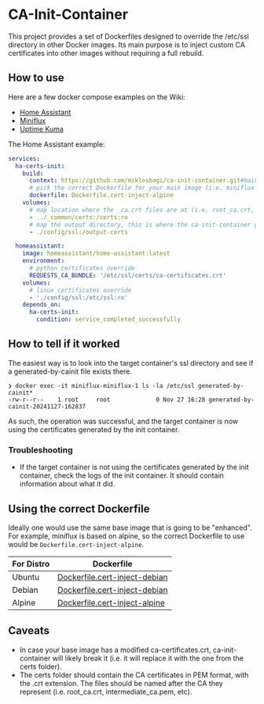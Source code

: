 # CA-Init-Container
This project provides a set of Dockerfiles designed to override the /etc/ssl directory in other Docker images.
Its main purpose is to inject custom CA certificates into other images without requiring a full rebuild.
 
## How to use
Here are a few docker compose examples on the Wiki:
- [Home Assistant](Example:-Home-Assistant)
- [Miniflux](Example:-Miniflux)
- [Uptime Kuma](Example:-Uptime-Kuma)

The Home Assistant example:
```yaml
services:
  ha-certs-init:
    build:
      context: https://github.com/miklosbagi/ca-init-container.git#main
      # pick the correct Dockerfile for your main image (i.e. miniflux runs in alpine, so we use the alpine Dockerfile)
      dockerfile: Dockerfile.cert-inject-alpine
    volumes:
      # map location where the _ca.crt files are at (i.e. root_ca.crt, intermediate_ca.pem, etc)
      - ../_common/certs:/certs:ro
      # map the output directory, this is where the ca-init-container generates all the ssl certs, and makes your target container simply suck it up as-is.
      - ./config/ssl:/output-certs

  homeassistant:
    image: homeassistant/home-assistant:latest
    environment:
      # python certificates override
      REQUESTS_CA_BUNDLE: '/etc/ssl/certs/ca-certificates.crt'
    volumes:
      # linux certificates override
      - './config/ssl:/etc/ssl:ro'
    depends_on:
      ha-certs-init:
        condition: service_completed_successfully
```

## How to tell if it worked
The easiest way is to look into the target container's ssl directory and see if a generated-by-cainit file exists there.
```
❯ docker exec -it miniflux-miniflux-1 ls -la /etc/ssl generated-by-cainit*
-rw-r--r--    1 root     root             0 Nov 27 16:28 generated-by-cainit-20241127-162837
```

As such, the operation was successful, and the target container is now using the certificates generated by the init container.

### Troubleshooting
- If the target container is not using the certificates generated by the init container, check the logs of the init container. It should contain information about what it did.

## Using the correct Dockerfile
Ideally one would use the same base image that is going to be "enhanced". For example, miniflux is based on alpine, so the correct Dockerfile to use would be `Dockerfile.cert-inject-alpine`.

| For Distro | Dockerfile |
-------------|------------|
| Ubuntu | [Dockerfile.cert-inject-debian](./Dockerfile.cert-inject-debian) |
| Debian | [Dockerfile.cert-inject-debian](./Dockerfile.cert-inject-debian) |
| Alpine | [Dockerfile.cert-inject-alpine](./Dockerfile.cert-inject-alpine) |

## Caveats
- In case your base image has a modified ca-certificates.crt, ca-init-container will likely break it (i.e. it will replace it with the one from the certs folder).
- The certs folder should contain the CA certificates in PEM format, with the .crt extension. The files should be named after the CA they represent (i.e. root_ca.crt, intermediate_ca.pem, etc).

